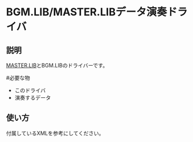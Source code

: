 # BGM.LIB/MASTER.LIBデータ演奏ドライバ

## 説明

[MASTER.LIB](https://www.vector.co.jp/soft/dos/prog/se002043.html)とBGM.LIBのドライバーです。

#必要な物

* このドライバ
* 演奏するデータ

## 使い方

付属しているXMLを参考にしてください。



